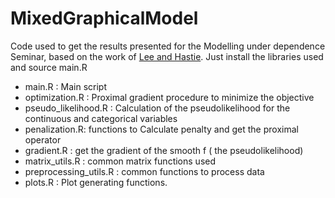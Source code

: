 # MixedGraphicalModel

Code used to get the results presented for the Modelling under dependence Seminar, based on the work of [Lee and Hastie](https://hastie.su.domains/Papers/structmgm.pdf). Just install the libraries used and source main.R

 - main.R : Main script 
 - optimization.R : Proximal gradient procedure to minimize the objective
 - pseudo_likelihood.R : Calculation of the pseudolikelihood for the continuous and categorical variables
 - penalization.R: functions to Calculate penalty and get the proximal operator
 - gradient.R : get the gradient of the smooth f ( the pseudolikelihood)
 - matrix_utils.R :  common matrix functions used 
 - preprocessing_utils.R : common functions to process data 
 - plots.R : Plot generating functions.

